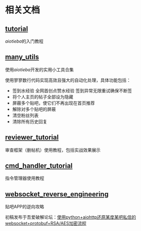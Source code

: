 # 相关文档

## [tutorial](tutorial.md)

*aiotieba*的入门教程

## [many_utils](many_utils.md)

使用*aiotieba*开发的实用小工具合集

使用寥寥数行代码实现高效且强大的自动化处理，具体功能包括：

+ 签到水经验 全网首创点赞水经验 签到异常无限重试确保不断签
+ 将个人主页的帖子全部设为隐藏
+ 屏蔽多个贴吧，使它们不再出现在首页推荐
+ 解除对多个贴吧的屏蔽
+ 清空粉丝列表
+ 清除所有历史回复

## [reviewer_tutorial](reviewer_tutorial/reviewer_tutorial.md)

审查框架（删帖机）使用教程，包括实战效果展示

## [cmd_handler_tutorial](cmd_handler_tutorial/cmd_handler_tutorial.md)

指令管理器使用教程

## [websocket_reverse_engineering](websocket_reverse_engineering.md)

贴吧APP的逆向攻略

初稿发布于吾爱破解论坛：[使用python+aiohttp还原某度某吧私信的websocket+protobuf+RSA/AES加密流程](https://www.52pojie.cn/thread-1648818-1-1.html)
